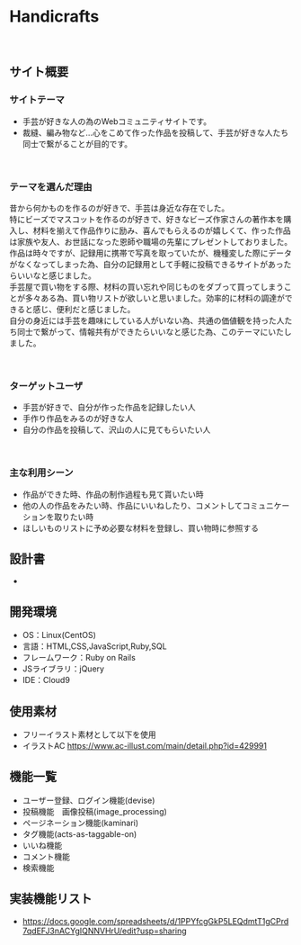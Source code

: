 # Handicrafts
​
## サイト概要
### サイトテーマ
- 手芸が好きな人の為のWebコミュニティサイトです。
- 裁縫、編み物など…心をこめて作った作品を投稿して、手芸が好きな人たち同士で繋がることが目的です。

​
### テーマを選んだ理由
昔から何かものを作るのが好きで、手芸は身近な存在でした。<br>
特にビーズでマスコットを作るのが好きで、好きなビーズ作家さんの著作本を購入し、材料を揃えて作品作りに励み、喜んでもらえるのが嬉しくて、作った作品は家族や友人、お世話になった恩師や職場の先輩にプレゼントしておりました。</br>
作品は時々ですが、記録用に携帯で写真を取っていたが、機種変した際にデータがなくなってしまった為、自分の記録用として手軽に投稿できるサイトがあったらいいなと感じました。<br>
手芸屋で買い物をする際、材料の買い忘れや同じものをダブって買ってしまうことが多々ある為、買い物リストが欲しいと思いました。効率的に材料の調達ができると感じ、便利だと感じました。<br>
自分の身近には手芸を趣味にしている人がいない為、共通の価値観を持った人たち同士で繋がって、情報共有ができたらいいなと感じた為、このテーマにいたしました。

​
### ターゲットユーザ
- 手芸が好きで、自分が作った作品を記録したい人
- 手作り作品をみるのが好きな人
- 自分の作品を投稿して、沢山の人に見てもらいたい人

​
### 主な利用シーン
- 作品ができた時、作品の制作過程も見て貰いたい時
- 他の人の作品をみたい時、作品にいいねしたり、コメントしてコミュニケーションを取りたい時
- ほしいものリストに予め必要な材料を登録し、買い物時に参照する
​
## 設計書
-

## 開発環境
- OS：Linux(CentOS)
- 言語：HTML,CSS,JavaScript,Ruby,SQL
- フレームワーク：Ruby on Rails
- JSライブラリ：jQuery
- IDE：Cloud9

## 使用素材
- フリーイラスト素材として以下を使用
- イラストAC https://www.ac-illust.com/main/detail.php?id=429991

## 機能一覧
- ユーザー登録、ログイン機能(devise)
- 投稿機能　画像投稿(image_processing)
- ページネーション機能(kaminari)
- タグ機能(acts-as-taggable-on)
- いいね機能
- コメント機能
- 検索機能

## 実装機能リスト
- https://docs.google.com/spreadsheets/d/1PPYfcgGkP5LEQdmtT1gCPrd7qdEFJ3nACYgIQNNVHrU/edit?usp=sharing